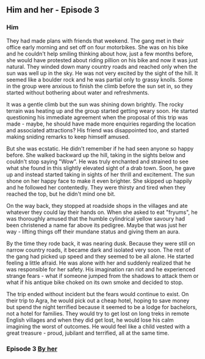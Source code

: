 ## Him and her - Episode 3

### Him

They had made plans with friends that weekend. The gang met in their office early morning and set off on four motorbikes. She was on his bike and he couldn't help smiling thinking about how, just a few months before, she would have protested about riding pillion on his bike and now it was just natural. They winded down many country roads and reached only when the sun was well up in the sky. He was not very excited by the sight of the hill. It seemed like a boulder rock and he was partial only to grassy knolls. Some in the group were anxious to finish the climb before the sun set in, so they started without bothering about water and refreshments.

It was a gentle climb but the sun was shining down brightly. The rocky terrain was heating up and the group started getting weary soon. He started questioning his immediate agreement when the proposal of this trip was made - maybe, he should have made more enquiries regarding the location and associated attractions? His friend was disappointed too, and started making sniding remarks to keep himself amused. 

But she was ecstatic. He didn't remember if he had seen anyone so happy before. She walked backward up the hill, taking in the sights below and couldn't stop saying "Wow". He was truly enchanted and strained to see what she found in this slightly elevated sight of a drab town. Soon, he gave up and instead started taking in sights of her thrill and excitement. The sun shone on her happy face to make it even brighter. She skipped up happily and he followed her contentedly. They were thirsty and tired when they reached the top, but he didn't mind one bit.

On the way back, they stopped at roadside shops in the villages and ate whatever they could lay their hands on. When she asked to eat "fryums", he was thoroughly amused that the humble cylindrical yellow savoury had been christened a name far above its pedigree. Maybe that was just her way - lifting things off their mundane status and giving them an aura. 

By the time they rode back, it was nearing dusk. Because they were still on narrow country roads, it became dark and isolated very soon. The rest of the gang had picked up speed and they seemed to be all alone. He started feeling a little afraid. He was alone with her and suddenly realized that he was responsible for her safety. His imagination ran riot and he experienced strange fears - what if someone jumped from the shadows to attack them or what  if his antique bike choked on its own smoke and decided to stop. 

The trip ended without incident but the fears would continue to exist. On their trip to Agra, he would pick out a cheap hotel, hoping to save money but spend the night terrified because it seemed to be a lodge for bachelors, not a hotel for families. They would try to get lost on long treks in remote English villages and when they did get lost, he would lose his calm imagining the worst of outcomes.  He would feel like a child vested with a great treasure - proud, jubilant and terrified, all at the same time. 

 ### Episode 3 [By her](her3.md)
